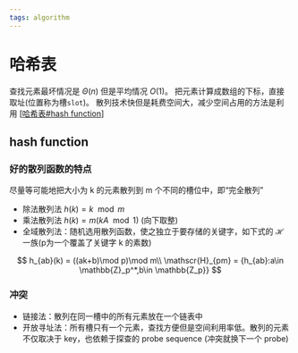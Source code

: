 ```yaml
---
tags: algorithm
---
```

# 哈希表

查找元素最坏情况是 $\Theta(n)$ 但是平均情况 $O(1)$。
把元素计算成数组的下标，直接取址(位置称为槽`slot`)。
散列技术快但是耗费空间大，减少空间占用的方法是利用 [[哈希表#hash function]]

## hash function

### 好的散列函数的特点

尽量等可能地把大小为 k 的元素散列到 m 个不同的槽位中，即“完全散列”

- 除法散列法 $h(k) = k \mod m$
- 乘法散列法 $h(k)=m(kA \mod 1)$ (向下取整)
- 全域散列法：随机选用散列函数，使之独立于要存储的关键字，如下式的 $\mathscr{H}$ 一族(p为一个覆盖了关键字 k 的素数)

$$
h_{ab}(k) = ((ak+b)\mod p)\mod m\\
\mathscr{H}_{pm} = {h_{ab}:a\in \mathbb{Z}_p^*,b\in \mathbb{Z_p}}
$$

### 冲突

- 链接法：散列在同一槽中的所有元素放在一个链表中
- 开放寻址法：所有槽只有一个元素，查找方便但是空间利用率低。散列的元素不仅取决于 key，也依赖于探查的 probe sequence (冲突就换下一个 probe)

[//begin]: # "Autogenerated link references for markdown compatibility"
[哈希表#hash function]: 哈希表.md "哈希表"
[//end]: # "Autogenerated link references"
